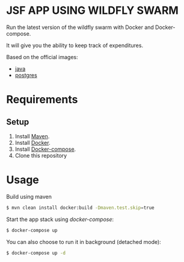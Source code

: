 # JSF APP USING WILDFLY SWARM

Run the latest version of the wildfly swarm with Docker and Docker-compose.

It will give you the ability to keep track of expenditures.

Based on the official images:

* [java](https://hub.docker.com/_/openjdk/)
* [postgres](https://hub.docker.com/_/postgres/)

# Requirements

## Setup

1. Install [Maven](https://maven.apache.org/install.html).
2. Install [Docker](http://docker.io).
3. Install [Docker-compose](http://docs.docker.com/compose/install/).
4. Clone this repository

# Usage

Build using maven

```bash
$ mvn clean install docker:build -Dmaven.test.skip=true
```

Start the app stack using *docker-compose*:

```bash
$ docker-compose up
```

You can also choose to run it in background (detached mode):

```bash
$ docker-compose up -d
```